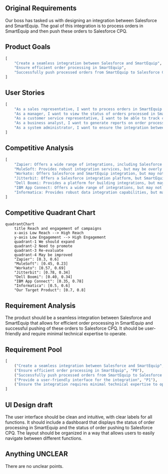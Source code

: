 ## Original Requirements
Our boss has tasked us with designing an integration between Salesforce and SmartEquip. The goal of this integration is to process orders in SmartEquip and then push these orders to Salesforce CPQ.

## Product Goals
```python
[
    "Create a seamless integration between Salesforce and SmartEquip",
    "Ensure efficient order processing in SmartEquip",
    "Successfully push processed orders from SmartEquip to Salesforce CPQ"
]
```

## User Stories
```python
[
    "As a sales representative, I want to process orders in SmartEquip and have them automatically updated in Salesforce CPQ",
    "As a manager, I want to view the status of orders processed in SmartEquip from Salesforce CPQ",
    "As a customer service representative, I want to be able to track customer orders from Salesforce CPQ that were processed in SmartEquip",
    "As a business analyst, I want to generate reports on order processing from Salesforce CPQ that includes data from SmartEquip",
    "As a system administrator, I want to ensure the integration between Salesforce and SmartEquip is functioning properly"
]
```

## Competitive Analysis
```python
[
    "Zapier: Offers a wide range of integrations, including Salesforce and SmartEquip, but may not offer the specific functionality required for order processing and pushing to Salesforce CPQ",
    "MuleSoft: Provides robust integration services, but may be overly complex for this specific use case",
    "Workato: Offers Salesforce and SmartEquip integration, but may not focus on order processing specifically",
    "Jitterbit: Offers a Salesforce integration platform, but SmartEquip integration may not be as seamless",
    "Dell Boomi: Provides a platform for building integrations, but may require more technical expertise",
    "IBM App Connect: Offers a wide range of integrations, but may not have specific functionality for Salesforce and SmartEquip order processing",
    "Informatica: Provides robust data integration capabilities, but may be overly complex for this specific use case"
]
```

## Competitive Quadrant Chart
```mermaid
quadrantChart
    title Reach and engagement of campaigns
    x-axis Low Reach --> High Reach
    y-axis Low Engagement --> High Engagement
    quadrant-1 We should expand
    quadrant-2 Need to promote
    quadrant-3 Re-evaluate
    quadrant-4 May be improved
    "Zapier": [0.3, 0.6]
    "MuleSoft": [0.45, 0.23]
    "Workato": [0.57, 0.69]
    "Jitterbit": [0.78, 0.34]
    "Dell Boomi": [0.40, 0.34]
    "IBM App Connect": [0.35, 0.78]
    "Informatica": [0.5, 0.6]
    "Our Target Product": [0.7, 0.8]
```

## Requirement Analysis
The product should be a seamless integration between Salesforce and SmartEquip that allows for efficient order processing in SmartEquip and successful pushing of these orders to Salesforce CPQ. It should be user-friendly and require minimal technical expertise to operate.

## Requirement Pool
```python
[
    ("Create a seamless integration between Salesforce and SmartEquip", "P0"),
    ("Ensure efficient order processing in SmartEquip", "P0"),
    ("Successfully push processed orders from SmartEquip to Salesforce CPQ", "P0"),
    ("Provide a user-friendly interface for the integration", "P1"),
    ("Ensure the integration requires minimal technical expertise to operate", "P2")
]
```

## UI Design draft
The user interface should be clean and intuitive, with clear labels for all functions. It should include a dashboard that displays the status of order processing in SmartEquip and the status of order pushing to Salesforce CPQ. The layout should be organized in a way that allows users to easily navigate between different functions.

## Anything UNCLEAR
There are no unclear points.